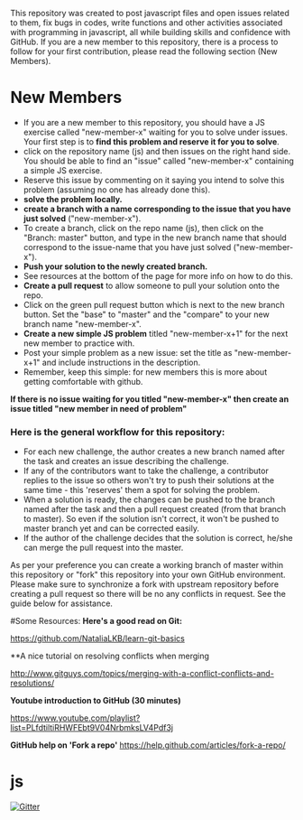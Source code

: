 This repository was created to post javascript files and open issues related to them, fix bugs in codes, write functions and other activities associated with programming in javascript, all while building skills and confidence with GitHub.  If you are a new member to this repository, there is a process to follow for your first contribution, please read the following section (New Members). 


# New Members
* If you are a new member to this repository, you should have a JS exercise called "new-member-x" waiting for you to solve under issues. Your first step is to **find this problem and reserve it for you to solve**.
 * click on the repository name (js) and then issues on the right hand side. You should be able to find an "issue" called "new-member-x" containing a simple JS exercise.
 * Reserve this issue by commenting on it saying you intend to solve this problem (assuming no one has already done this).
* **solve the problem locally.**
* **create a branch with a name corresponding to the issue that you have just solved** ("new-member-x").
 * To create a branch, click on the repo name (js), then click on the "Branch: master" button, and type in the new branch name that should correspond to the issue-name that you have just solved ("new-member-x").
* **Push your solution to the newly created branch.**
 * See resources at the bottom of the page for more info on how to do this.
* **Create a pull request** to allow someone to pull your solution onto the repo.
 * Click on the green pull request button which is next to the new branch button. Set the "base" to "master" and the "compare" to your new branch name "new-member-x".
* **Create a new simple JS problem** titled "new-member-x+1" for the next new member to practice with.
 * Post your simple problem as a new issue:  set the title as "new-member-x+1" and include instructions in the description.
 * Remember, keep this simple: for new members this is more about getting comfortable with github.

**If there is no issue waiting for you titled "new-member-x" then create an issue titled "new member in need of problem"**


### Here is the general workflow for this repository:

 - For each new challenge, the author creates a new branch named after the task and creates an issue describing the challenge.
 - If any of the contributors want to take the challenge, a contributor replies to the issue so others won't try to push their solutions at the same time - this 'reserves' them a spot for solving the problem.
 - When a solution is ready, the changes can be pushed to the branch named after the task and then a pull request created (from that branch to master). So even if the solution isn't correct, it won't be pushed to master branch yet and can be corrected easily.
 - If the author of the challenge decides that the solution is correct, he/she can merge the pull request into the master.

As per your preference you can create a working branch of master within this repository or "fork" this repository into your own GitHub environment. Please make sure to synchronize a fork with upstream repository before creating a pull request so there will be no any conflicts in request. See the guide below for assistance.

#Some Resources:
**Here's a good read on Git:**

https://github.com/NataliaLKB/learn-git-basics

**A nice tutorial on resolving conflicts when merging

http://www.gitguys.com/topics/merging-with-a-conflict-conflicts-and-resolutions/

**Youtube introduction to GitHub (30 minutes)**

https://www.youtube.com/playlist?list=PLfdtiltiRHWFEbt9V04NrbmksLV4Pdf3j

**GitHub help on 'Fork a repo'**
https://help.github.com/articles/fork-a-repo/

# js

[![Gitter](https://badges.gitter.im/Join%20Chat.svg)](https://gitter.im/codingforeveryone/js?utm_source=badge&utm_medium=badge&utm_campaign=pr-badge&utm_content=badge)
